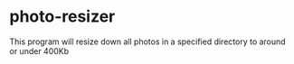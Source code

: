 # photo-resizer
This program will resize down all photos in a specified directory to around or under 400Kb
